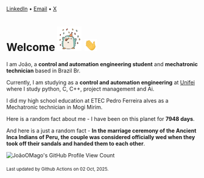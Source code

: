 [LinkedIn](https://www.linkedin.com/in/joão-pedro-gozzoli-b95641301/) &bull;
[Email](joaopedrogozzoli@gmail.com) &bull;
[X](https://x.com/jpp12prado)

# Welcome <img src="happy.gif" height="64px" /> <img src="wave.gif" height="32px" />

I am João, a  **control and automation engineering student** and **mechatronic technician** based in Brazil Br.

Currently, I am studying as a **control and automation engineering** at [Unifei](https://unifei.edu.br) where I study python, C, C++, project management and Ai.

I did my high school education at ETEC Pedro Ferreira alves as a Mechatronic technician in Mogi Mirim.

Here is a random fact about me - I have been on this planet for **7948 days**.

And here is a just a random fact -  **In the marriage ceremony of the Ancient Inca Indians of Peru, the couple was considered officially wed when they took off their sandals and handed them to each other**.

![JoãoOMago's GitHub Profile View Count](https://komarev.com/ghpvc/?username=JoaoOMago)

<sub>Last updated by Github Actions on 02 Oct, 2025.</sub>

